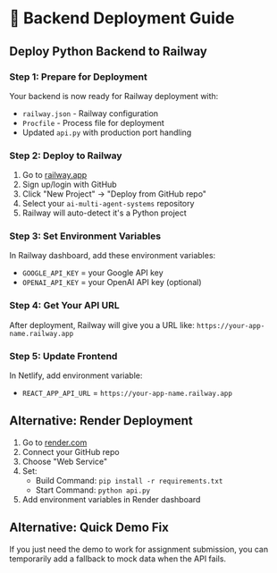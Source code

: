 # 🚀 Backend Deployment Guide

## Deploy Python Backend to Railway

### Step 1: Prepare for Deployment
Your backend is now ready for Railway deployment with:
- `railway.json` - Railway configuration
- `Procfile` - Process file for deployment
- Updated `api.py` with production port handling

### Step 2: Deploy to Railway
1. Go to [railway.app](https://railway.app)
2. Sign up/login with GitHub
3. Click "New Project" → "Deploy from GitHub repo"
4. Select your `ai-multi-agent-systems` repository
5. Railway will auto-detect it's a Python project

### Step 3: Set Environment Variables
In Railway dashboard, add these environment variables:
- `GOOGLE_API_KEY` = your Google API key
- `OPENAI_API_KEY` = your OpenAI API key (optional)

### Step 4: Get Your API URL
After deployment, Railway will give you a URL like:
`https://your-app-name.railway.app`

### Step 5: Update Frontend
In Netlify, add environment variable:
- `REACT_APP_API_URL` = `https://your-app-name.railway.app`

## Alternative: Render Deployment
1. Go to [render.com](https://render.com)
2. Connect your GitHub repo
3. Choose "Web Service"
4. Set:
   - Build Command: `pip install -r requirements.txt`
   - Start Command: `python api.py`
5. Add environment variables in Render dashboard

## Alternative: Quick Demo Fix
If you just need the demo to work for assignment submission, you can temporarily add a fallback to mock data when the API fails.
